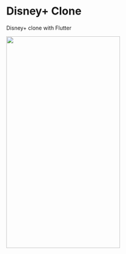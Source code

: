 # Disney+ Clone

Disney+ clone with Flutter

<img src="assets/Gif/disneyclone.gif" width="300" height="560"/>